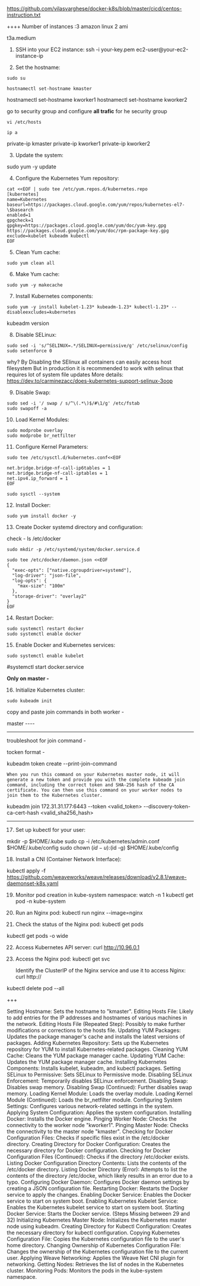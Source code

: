 
https://github.com/vilasvarghese/docker-k8s/blob/master/cicd/centos-instruction.txt

++++
Number of instances :3
amazon linux 2 ami

t3a.medium

1. SSH into your EC2 instance:
   ssh -i your-key.pem ec2-user@your-ec2-instance-ip

2. Set the hostname:
```
sudo su
```
```
hostnamectl set-hostname kmaster
```
hostnamectl set-hostname kworker1
hostnamectl set-hostname kworker2

go to security group and configure **all trafic** for he security group
```
vi /etc/hosts
```
```
ip a
```
private-ip	kmaster 
private-ip	kworker1 
private-ip	kworker2

3. Update the system:

sudo yum -y update

4. Configure the Kubernetes Yum repository:
```
cat <<EOF | sudo tee /etc/yum.repos.d/kubernetes.repo
[kubernetes]
name=Kubernetes
baseurl=https://packages.cloud.google.com/yum/repos/kubernetes-el7-\$basearch
enabled=1
gpgcheck=1
gpgkey=https://packages.cloud.google.com/yum/doc/yum-key.gpg https://packages.cloud.google.com/yum/doc/rpm-package-key.gpg
exclude=kubelet kubeadm kubectl
EOF
```
5. Clean Yum cache:
```
sudo yum clean all
```
6. Make Yum cache:
```
sudo yum -y makecache
```
7. Install Kubernetes components:
```
sudo yum -y install kubelet-1.23* kubeadm-1.23* kubectl-1.23* --disableexcludes=kubernetes
```
kubeadm  version

8. Disable SELinux:
```
sudo sed -i 's/^SELINUX=.*/SELINUX=permissive/g' /etc/selinux/config
sudo setenforce 0
```
why?
	By Disabling the SElinux all containers can easily access host filesystem
	But in production it is recommended to work with selinux
		that requires lot of system file updates
		More details: https://dev.to/carminezacc/does-kubernetes-support-selinux-3oop

9. Disable Swap:
```
sudo sed -i '/ swap / s/^\(.*\)$/#\1/g' /etc/fstab
sudo swapoff -a
```

10. Load Kernel Modules:
 ```
sudo modprobe overlay
sudo modprobe br_netfilter 
 ```
11. Configure Kernel Parameters:

```
sudo tee /etc/sysctl.d/kubernetes.conf<<EOF

net.bridge.bridge-nf-call-ip6tables = 1
net.bridge.bridge-nf-call-iptables = 1
net.ipv4.ip_forward = 1
EOF
```
```
sudo sysctl --system

```

12. Install Docker:
```
sudo yum install docker -y
```
13. Create Docker systemd directory and configuration:

check - 
	ls /etc/docker
```
sudo mkdir -p /etc/systemd/system/docker.service.d
```
```
sudo tee /etc/docker/daemon.json <<EOF
{
  "exec-opts": ["native.cgroupdriver=systemd"],
  "log-driver": "json-file",
  "log-opts": {
    "max-size": "100m" 
  },
  "storage-driver": "overlay2"
}
EOF
``` 
 

14. Restart Docker:
```
sudo systemctl restart docker
sudo systemctl enable docker
```

15. Enable Docker and Kubernetes services:

 ```
sudo systemctl enable kubelet
```
#systemctl start docker.service


**Only on master -**

16. Initialize Kubernetes cluster:
```
sudo kubeadm init
```

copy and paste join commands in both worker -


master ----

---
troubleshoot for join command -

tocken format -


kubeadm token create --print-join-command

	When you run this command on your Kubernetes master node, it will generate a new token and provide you with the complete kubeadm join command, including the correct token and SHA-256 hash of the CA certificate. You can then use this command on your worker nodes to join them to the Kubernetes cluster.


kubeadm join 172.31.31.177:6443 --token <valid_token> --discovery-token-ca-cert-hash <valid_sha256_hash>

---



17. Set up kubectl for your user:
    
	
mkdir -p $HOME/.kube
sudo cp -i /etc/kubernetes/admin.conf $HOME/.kube/config
sudo chown $(id -u):$(id -g) $HOME/.kube/config

18. Install a CNI (Container Network Interface):

kubectl apply -f https://github.com/weaveworks/weave/releases/download/v2.8.1/weave-daemonset-k8s.yaml

19. Monitor pod creation in kube-system namespace:
    watch -n 1 kubectl get pod -n kube-system

20. Run an Nginx pod:
    kubectl run nginx --image=nginx

21. Check the status of the Nginx pod:
    kubectl get pods

kubectl get pods -o wide

22. Access Kubernetes API server: 
    curl http://10.96.0.1

23. Access the Nginx pod:
    kubectl get svc

    Identify the ClusterIP of the Nginx service and use it to access Nginx:
    curl http://<ClusterIP>

 kubectl delete pod --all


+++

Setting Hostname: Sets the hostname to "kmaster".
Editing Hosts File: Likely to add entries for the IP addresses and hostnames of various machines in the network.
Editing Hosts File (Repeated Step): Possibly to make further modifications or corrections to the hosts file.
Updating YUM Packages: Updates the package manager's cache and installs the latest versions of packages.
Adding Kubernetes Repository: Sets up the Kubernetes repository for YUM to install Kubernetes-related packages.
Cleaning YUM Cache: Cleans the YUM package manager cache.
Updating YUM Cache: Updates the YUM package manager cache.
Installing Kubernetes Components: Installs kubelet, kubeadm, and kubectl packages.
Setting SELinux to Permissive: Sets SELinux to Permissive mode.
Disabling SELinux Enforcement: Temporarily disables SELinux enforcement.
Disabling Swap: Disables swap memory.
Disabling Swap (Continued): Further disables swap memory.
Loading Kernel Module: Loads the overlay module.
Loading Kernel Module (Continued): Loads the br_netfilter module.
Configuring System Settings: Configures various network-related settings in the system.
Applying System Configuration: Applies the system configuration.
Installing Docker: Installs the Docker engine.
Pinging Worker Node: Checks the connectivity to the worker node "kworker1".
Pinging Master Node: Checks the connectivity to the master node "kmaster".
Checking for Docker Configuration Files: Checks if specific files exist in the /etc/docker directory.
Creating Directory for Docker Configuration: Creates the necessary directory for Docker configuration.
Checking for Docker Configuration Files (Continued): Checks if the directory /etc/docker exists.
Listing Docker Configuration Directory Contents: Lists the contents of the /etc/docker directory.
Listing Docker Directory (Error): Attempts to list the contents of the directory /etc/docke, which likely results in an error due to a typo.
Configuring Docker Daemon: Configures Docker daemon settings by creating a JSON configuration file.
Restarting Docker: Restarts the Docker service to apply the changes.
Enabling Docker Service: Enables the Docker service to start on system boot.
Enabling Kubernetes Kubelet Service: Enables the Kubernetes kubelet service to start on system boot.
Starting Docker Service: Starts the Docker service.
(Steps Missing between 29 and 32)
Initializing Kubernetes Master Node: Initializes the Kubernetes master node using kubeadm.
Creating Directory for Kubectl Configuration: Creates the necessary directory for kubectl configuration.
Copying Kubernetes Configuration File: Copies the Kubernetes configuration file to the user's home directory.
Changing Ownership of Kubernetes Configuration File: Changes the ownership of the Kubernetes configuration file to the current user.
Applying Weave Networking: Applies the Weave Net CNI plugin for networking.
Getting Nodes: Retrieves the list of nodes in the Kubernetes cluster.
Monitoring Pods: Monitors the pods in the kube-system namespace.
